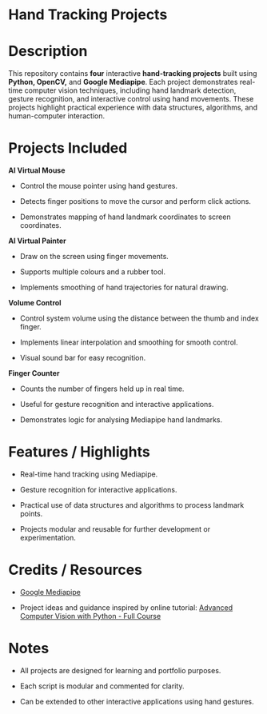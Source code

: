 # Hand Tracking Projects

# Description

This repository contains **four** interactive **hand-tracking projects** built using **Python, OpenCV,** and **Google Mediapipe**. 
Each project demonstrates real-time computer vision techniques, including hand landmark detection, gesture recognition, and interactive control using hand movements. 
These projects highlight practical experience with data structures, algorithms, and human-computer interaction.

# Projects Included

**AI Virtual Mouse**

- Control the mouse pointer using hand gestures.

- Detects finger positions to move the cursor and perform click actions.

- Demonstrates mapping of hand landmark coordinates to screen coordinates.

**AI Virtual Painter**

- Draw on the screen using finger movements.

- Supports multiple colours and a rubber tool.

- Implements smoothing of hand trajectories for natural drawing.

**Volume Control**

- Control system volume using the distance between the thumb and index finger.

- Implements linear interpolation and smoothing for smooth control.

- Visual sound bar for easy recognition.

**Finger Counter**

- Counts the number of fingers held up in real time.

- Useful for gesture recognition and interactive applications.

- Demonstrates logic for analysing Mediapipe hand landmarks.

# Features / Highlights

- Real-time hand tracking using Mediapipe.

- Gesture recognition for interactive applications.

- Practical use of data structures and algorithms to process landmark points.

- Projects modular and reusable for further development or experimentation.

# Credits / Resources

- [Google Mediapipe](https://ai.google.dev/edge/mediapipe/solutions/guide)

- Project ideas and guidance inspired by online tutorial: [Advanced Computer Vision with Python - Full Course](https://www.youtube.com/watch?v=01sAkU_NvOY&list=PL0643hnoYJezwsWBa-Q3XyJn48P0LE1aL&index=28)

# Notes

- All projects are designed for learning and portfolio purposes.

- Each script is modular and commented for clarity.

- Can be extended to other interactive applications using hand gestures.








